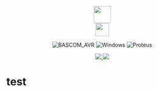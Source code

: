 <p align="center">
<img src="https://www.mcselec.com/images/stories/mcse/avr_logo.png" height="45">
</br>
<img src="https://edasim.com/wp-content/uploads/2020/06/edasim-integrating-ideas-logo-proteus.png" height="35">
</p>

<p align="center">
<img alt="BASCOM_AVR" src="https://img.shields.io/badge/BASCOM_AVR-2.0.8.5-badcff.svg">
<img alt="Windows" src="https://img.shields.io/badge/OS-Windows-blue.svg">
<img alt="Proteus" src="https://img.shields.io/badge/Proteus-8.13 SP0-006175.svg">
</p>

<p align="center">
    <a href="h.khalilian89@gmail.com">
      <img src="https://img.shields.io/badge/-Email-gray.svg?colorA=gray&colorB=4F44D6&style=for-the-badge&logo=Gmail"/>
    </a>
    <a href="https://a.paddle.com/v2/click/16413/119403?link=2345">
      <img src="https://img.shields.io/badge/-Instagram-gray.svg?colorA=gray&colorB=4CAF50&style=for-the-badge&logo=Instagram"/>
    </a>
  </p>


# test #


